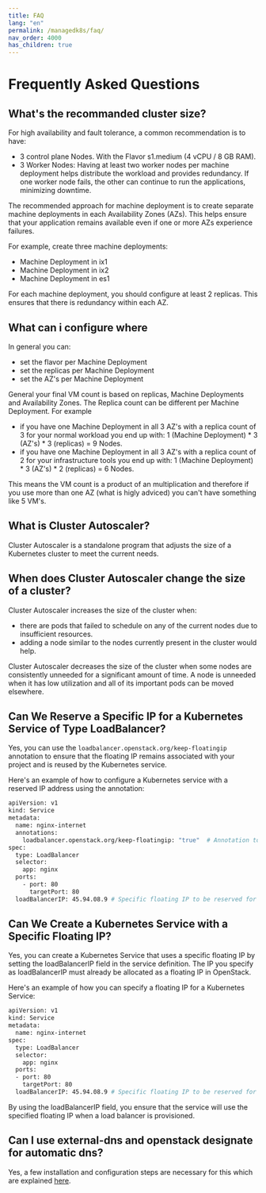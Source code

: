```yaml
---
title: FAQ
lang: "en"
permalink: /managedk8s/faq/
nav_order: 4000
has_children: true
---
```

# Frequently Asked Questions

## What's the recommanded cluster size?
For high availability and fault tolerance, a common recommendation is to have:
- 3 control plane Nodes. With the Flavor s1.medium (4 vCPU / 8 GB RAM).
- 3 Worker Nodes: Having at least two worker nodes per machine deployment helps distribute the workload and provides redundancy. If one worker node fails, the other can continue to run the applications, minimizing downtime.

The recommended approach for machine deployment is to create separate machine deployments in each Availability Zones (AZs). This helps ensure that your application remains available even if one or more AZs experience failures.

For example, create three machine deployments:
 * Machine Deployment in ix1
 * Machine Deployment in ix2
 * Machine Deployment in es1

For each machine deployment, you should configure at least 2 replicas. This ensures that there is redundancy within each AZ.


## What can i configure where
In general you can:
* set the flavor per Machine Deployment
* set the replicas per Machine Deployment
* set the AZ's per Machine Deployment

General your final VM count is based on replicas, Machine Deployments and Availability Zones. The Replica count can be different per Machine Deployment. For example 
* if you have one Machine Deployment in all 3 AZ's with a replica count of 3 for your normal workload you end up with: 1 (Machine Deployment) * 3 (AZ's) * 3 (replicas) = 9 Nodes.
* if you have one Machine Deployment in all 3 AZ's with a replica count of 2 for your infrastructure tools you end up with: 1 (Machine Deployment) * 3 (AZ's) * 2 (replicas) = 6 Nodes.

This means the VM count is a product of an multiplication and therefore if you use more than one AZ (what is higly adviced) you can't have something like 5 VM's.


## What is Cluster Autoscaler?
Cluster Autoscaler is a standalone program that adjusts the size of a Kubernetes cluster to meet the current needs.

## When does Cluster Autoscaler change the size of a cluster?
Cluster Autoscaler increases the size of the cluster when:
  - there are pods that failed to schedule on any of the current nodes due to insufficient resources.
  - adding a node similar to the nodes currently present in the cluster would help.

Cluster Autoscaler decreases the size of the cluster when some nodes are consistently unneeded for a significant amount of time. A node is unneeded when it has low utilization and all of its important pods can be moved elsewhere.

## Can We Reserve a Specific IP for a Kubernetes Service of Type LoadBalancer?
Yes, you can use the `loadbalancer.openstack.org/keep-floatingip` annotation to ensure that the floating IP remains associated with your project and is reused by the Kubernetes service.

Here's an example of how to configure a Kubernetes service with a reserved IP address using the annotation:
```bash
apiVersion: v1
kind: Service
metadata:
  name: nginx-internet
  annotations:
    loadbalancer.openstack.org/keep-floatingip: "true"  # Annotation to keep the floating IP in the project
spec:
  type: LoadBalancer
  selector:
    app: nginx
  ports:
    - port: 80
      targetPort: 80
  loadBalancerIP: 45.94.08.9 # Specific floating IP to be reserved for the service
```

## Can We Create a Kubernetes Service with a Specific Floating IP?
Yes, you can create a Kubernetes Service that uses a specific floating IP by setting the loadBalancerIP field in the service definition. The IP you specify as loadBalancerIP must already be allocated as a floating IP in OpenStack.

Here's an example of how you can specify a floating IP for a Kubernetes Service:
```bash 
apiVersion: v1
kind: Service
metadata:
  name: nginx-internet
spec:
  type: LoadBalancer
  selector:
    app: nginx
  ports:
  - port: 80
    targetPort: 80
  loadBalancerIP: 45.94.08.9 # Specific floating IP to be reserved for the service
```
By using the loadBalancerIP field, you ensure that the service will use the specified floating IP when a load balancer is provisioned.

## Can I use external-dns and openstack designate for automatic dns?

Yes, a few installation and configuration steps are necessary for this which are explained [here](/managedk8s/faq/automatic_dns).
